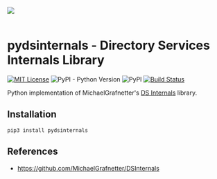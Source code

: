 ![](./.github/banner.png)
</br></br>

# pydsinternals - Directory Services Internals Library

[![MIT License](https://img.shields.io/badge/License-MIT-green.svg)](../LICENSE.md)
![PyPI - Python Version](https://img.shields.io/pypi/pyversions/pydsinternals)
![PyPI](https://img.shields.io/pypi/v/pydsinternals)
[![Build Status](https://travis-ci.com/p0dalirius/pydsinternals.svg?token=SyHN6zszUM2DvfgqD3Zy&branch=main)](https://travis-ci.com/p0dalirius/pydsinternals)

Python implementation of MichaelGrafnetter's [DS Internals](https://github.com/MichaelGrafnetter/DSInternals) library.

## Installation

```
pip3 install pydsinternals
```

## References
 - https://github.com/MichaelGrafnetter/DSInternals
